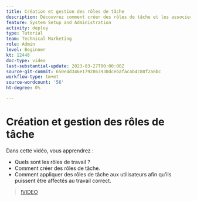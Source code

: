 ```yaml
---
title: Création et gestion des rôles de tâche
description: Découvrez comment créer des rôles de tâche et les associer à des utilisateurs pour effectuer de meilleures affectations.
feature: System Setup and Administration
activity: deploy
type: Tutorial
team: Technical Marketing
role: Admin
level: Beginner
kt: 12448
doc-type: video
last-substantial-update: 2023-03-27T00:00:00Z
source-git-commit: 650e4d346e1792863930dcebafacab4c88f2a8bc
workflow-type: tm+mt
source-wordcount: '56'
ht-degree: 0%

---
```


# Création et gestion des rôles de tâche

Dans cette vidéo, vous apprendrez :

* Quels sont les rôles de travail ?
* Comment créer des rôles de tâche.
* Comment appliquer des rôles de tâche aux utilisateurs afin qu’ils puissent être affectés au travail correct.

>[!VIDEO](https://video.tv.adobe.com/v/3416966/?quality=12&learn=on)

